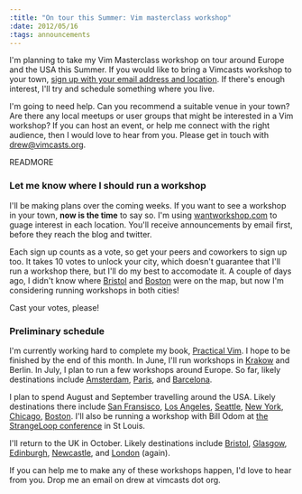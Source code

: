 ```yaml
--- 
:title: "On tour this Summer: Vim masterclass workshop"
:date: 2012/05/16
:tags: announcements
---
```


I'm planning to take my Vim Masterclass workshop on tour around Europe and the USA this Summer. If you would like to bring a Vimcasts workshop to your town, [sign up with your email address and location][want]. If there's enough interest, I'll try and schedule something where you live.

I'm going to need help. Can you recommend a suitable venue in your town? Are there any local meetups or user groups that might be interested in a Vim workshop? If you can host an event, or help me connect with the right audience, then I would love to hear from you. Please get in touch with drew@vimcasts.org.

[want]: http://www.wantworkshop.com/workshops/vimcasts_workshop


READMORE

### Let me know where I should run a workshop

I'll be making plans over the coming weeks. If you want to see a workshop in your town, **now is the time** to say so. I'm using [wantworkshop.com][want] to guage interest in each location. You'll receive announcements by email first, before they reach the blog and twitter.

Each sign up counts as a vote, so get your peers and coworkers to sign up too. It takes 10 votes to unlock your city, which doesn't guarantee that I'll run a workshop there, but I'll do my best to accomodate it. A couple of days ago, I didn't know where [Bristol][] and [Boston][] were on the map, but now I'm considering running workshops in both cities!

Cast your votes, please!

### Preliminary schedule

I'm currently working hard to complete my book, [Practical Vim][dnvim]. I hope to be finished by the end of this month. In June, I'll run workshops in [Krakow][] and Berlin. In July, I plan to run a few workshops around Europe. So far, likely destinations include [Amsterdam][], [Paris][], and [Barcelona][].

I plan to spend August and September travelling around the USA. Likely destinations there include [San Fransisco][], [Los Angeles][], [Seattle][], [New York][], [Chicago][], [Boston][]. I'll also be running a workshop with Bill Odom at [the StrangeLoop conference][stl] in St Louis.

I'll return to the UK in October. Likely destinations include [Bristol][], [Glasgow][], [Edinburgh][], [Newcastle][], and [London][] (again).

If you can help me to make any of these workshops happen, I'd love to hear from you. Drop me an email on drew at vimcasts dot org.

[dnvim]:  https://pragprog.com/titles/dnvim2/practical-vim-second-edition
[want]:       http://www.wantworkshop.com/workshops/vimcasts_workshop
[Krakow]: http://www.wantworkshop.com/workshops/vimcasts_workshop/locations/pl-krakow
[Amsterdam]:   http://www.wantworkshop.com/workshops/vimcasts_workshop/locations/nl-amsterdam
[Paris]:      http://www.wantworkshop.com/workshops/vimcasts_workshop/locations/fr-paris
[Barcelona]:  http://www.wantworkshop.com/workshops/vimcasts_workshop/locations/sp-barcelona
[San Fransisco]: http://www.wantworkshop.com/workshops/vimcasts_workshop/locations/us-san_francisco
[Los Angeles]:http://www.wantworkshop.com/workshops/vimcasts_workshop/locations/us-los-angeles
[Seattle]: http://www.wantworkshop.com/workshops/vimcasts_workshop/locations/seattle
[New York]: http://www.wantworkshop.com/workshops/vimcasts_workshop/locations/us-new-york
[Chicago]: http://www.wantworkshop.com/workshops/vimcasts_workshop/locations/us-chicago
[Boston]: http://www.wantworkshop.com/workshops/vimcasts_workshop/locations/us-boston
[Glasgow]: http://www.wantworkshop.com/workshops/vimcasts_workshop/locations/uk-glasgow
[Bristol]: http://www.wantworkshop.com/workshops/vimcasts_workshop/locations/uk-bristol
[Edinburgh]: http://www.wantworkshop.com/workshops/vimcasts_workshop/locations/uk-edinburgh
[Newcastle]: http://www.wantworkshop.com/workshops/vimcasts_workshop/locations/uk-newcastle_upon_tyne
[London]: http://www.wantworkshop.com/workshops/vimcasts_workshop/locations/uk-london
[stl]: https://thestrangeloop.com/sessions/vim-masterclass
